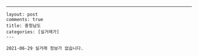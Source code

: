 ---
    layout: post
    comments: true
    title: 충청남도
    categories: [실거래가]
    ---

    2021-06-29 실거래 정보가 없습니다.

    